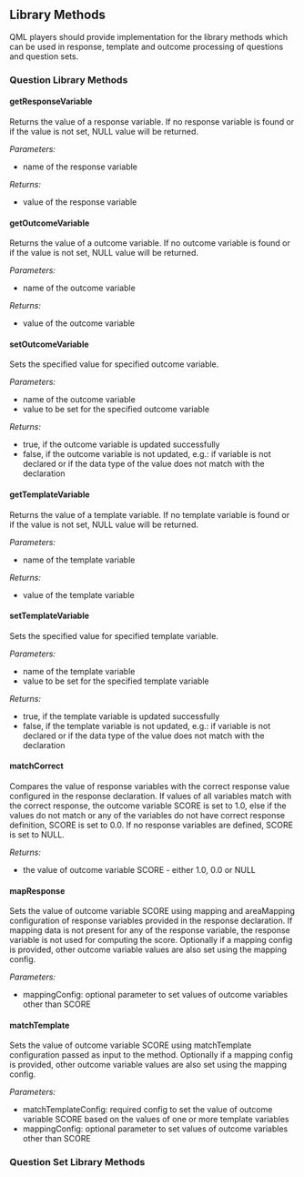 ## Library Methods

QML players should provide implementation for the library methods which can be used in response, template and outcome processing of questions and question sets. 

### Question Library Methods

#### getResponseVariable
Returns the value of a response variable. If no response variable is found or if the value is not set, NULL value will be returned.

*Parameters:*
- name of the response variable

*Returns:*
- value of the response variable

#### getOutcomeVariable
Returns the value of a outcome variable. If no outcome variable is found or if the value is not set, NULL value will be returned.

*Parameters:*
- name of the outcome variable

*Returns:*
- value of the outcome variable

#### setOutcomeVariable
Sets the specified value for specified outcome variable. 

*Parameters:*
- name of the outcome variable
- value to be set for the specified outcome variable

*Returns:*
- true, if the outcome variable is updated successfully
- false, if the outcome variable is not updated, e.g.: if variable is not declared or if the data type of the value does not match with the declaration

#### getTemplateVariable
Returns the value of a template variable. If no template variable is found or if the value is not set, NULL value will be returned.

*Parameters:*
- name of the template variable

*Returns:*
- value of the template variable

#### setTemplateVariable
Sets the specified value for specified template variable. 

*Parameters:*
- name of the template variable
- value to be set for the specified template variable

*Returns:*
- true, if the template variable is updated successfully
- false, if the template variable is not updated, e.g.: if variable is not declared or if the data type of the value does not match with the declaration

#### matchCorrect
Compares the value of response variables with the correct response value configured in the response declaration. If values of all variables match with the correct response, the outcome variable SCORE is set to 1.0, else if the values do not match or any of the variables do not have correct response definition, SCORE is set to 0.0. If no response variables are defined, SCORE is set to NULL.

*Returns:*
- the value of outcome variable SCORE - either 1.0, 0.0 or NULL

#### mapResponse
Sets the value of outcome variable SCORE using mapping and areaMapping configuration of response variables provided in the response declaration. If mapping data is not present for any of the response variable, the response variable is not used for computing the score. Optionally if a mapping config is provided, other outcome variable values are also set using the mapping config.

*Parameters:*
- mappingConfig: optional parameter to set values of outcome variables other than SCORE

#### matchTemplate
Sets the value of outcome variable SCORE using matchTemplate configuration passed as input to the method. Optionally if a mapping config is provided, other outcome variable values are also set using the mapping config.

*Parameters:*
- matchTemplateConfig: required config to set the value of outcome variable SCORE based on the values of one or more template variables
- mappingConfig: optional parameter to set values of outcome variables other than SCORE


### Question Set Library Methods
